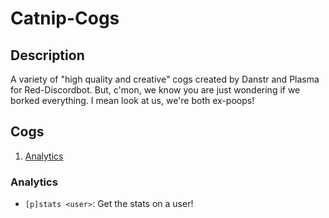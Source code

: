 # Catnip-Cogs
## Description
A variety of "high quality and creative" cogs created by Danstr and Plasma for Red-Discordbot.
But, c'mon, we know you are just wondering if we borked everything.
I mean look at us, we're both ex-poops!

## Cogs
1. [Analytics](#analytics)

### Analytics 
  - `[p]stats <user>`: Get the stats on a user!
